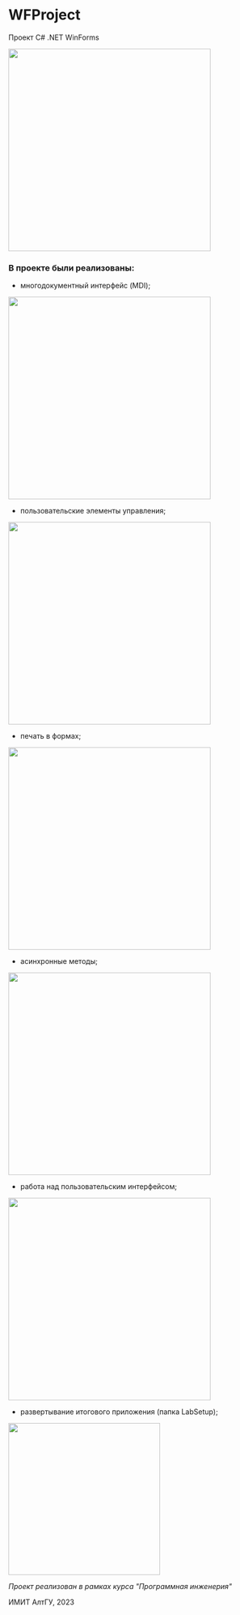 # WFProject

Проект C# .NET WinForms


<img src="https://sun9-2.userapi.com/impg/ACsk1gCzKgah2Mg0QQLKABpraGDjEhQnM5Aw8Q/evHaeFBCLDg.jpg?size=1335x692&quality=96&sign=96385703c76e952783cb2ce75a3837d1&type=album" height = "400px"/>

### В проекте были реализованы: 
* многодокументный интерфейс (MDI);

<img src="https://sun9-38.userapi.com/impg/AacC3zGLJDG4_-FyJygd7kyEscdmJuNMUg-TlA/qYY7eCDN_zg.jpg?size=1335x692&quality=96&sign=9f52a50a3d122347aacd9b49f44805a1&type=album" height = "400px"/>

* пользовательские элементы управления;

<img src="https://sun9-29.userapi.com/impg/mUKW1rSf4JS7aL5s0pSOg61zyDWPf4kWRSgVcA/25j_7XrXnkI.jpg?size=1335x692&quality=96&sign=6d4607ded0715ede20c292dcd8b1f45a&type=album" height = "400px"/>

* печать в формах;

<img src="https://sun4-5.userapi.com/impg/REXtvfAxOTtqFoDOQ4HDY4N7b5KaiC2XPFbCfg/zcEaKX4BJqo.jpg?size=1338x692&quality=96&sign=d4cad90a101b6ee30f454ac6f66c6722&type=album" height = "400px"/>

* асинхронные методы;

<img src="https://sun4-17.userapi.com/impg/eubg8FYJrIvzuvp2txj3jly0N6TjoSE8qqr9PQ/ux7N0-AlUYw.jpg?size=1338x692&quality=96&sign=dca25f62c62eff68aafaeb73089057ca&type=album" height = "400px"/>

* работа над пользовательским интерфейсом;

<img src="" height = "400px"/>

* развертывание итогового приложения (папка LabSetup);

<img src="https://sun9-37.userapi.com/impg/mpBfnul8pkv5OAn0PLNday-n5fcHXV718NjIBQ/0ZUAx7Z2OUo.jpg?size=623x511&quality=96&sign=c1742af936197b152689a1ae72d5a964&type=album" height = "300px"/>



_Проект реализован в рамках курса "Программная инженерия"_

ИМИТ АлтГУ, 2023
